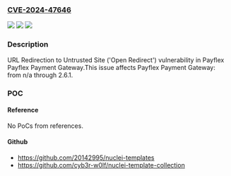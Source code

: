 ### [CVE-2024-47646](https://cve.mitre.org/cgi-bin/cvename.cgi?name=CVE-2024-47646)
![](https://img.shields.io/static/v1?label=Product&message=Payflex%20Payment%20Gateway&color=blue)
![](https://img.shields.io/static/v1?label=Version&message=n%2Fa%3C%3D%202.6.1%20&color=brighgreen)
![](https://img.shields.io/static/v1?label=Vulnerability&message=CWE-601%20URL%20Redirection%20to%20Untrusted%20Site%20('Open%20Redirect')&color=brighgreen)

### Description

URL Redirection to Untrusted Site ('Open Redirect') vulnerability in Payflex Payflex Payment Gateway.This issue affects Payflex Payment Gateway: from n/a through 2.6.1.

### POC

#### Reference
No PoCs from references.

#### Github
- https://github.com/20142995/nuclei-templates
- https://github.com/cyb3r-w0lf/nuclei-template-collection

